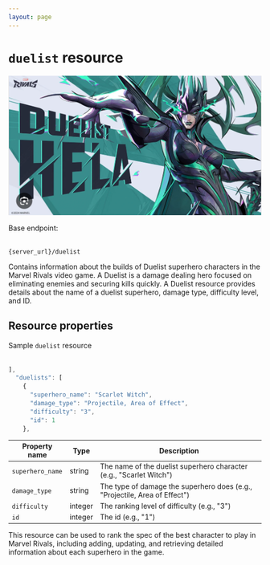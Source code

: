 ```yaml
---
layout: page
---
```


# `duelist` resource

![alt text](../media/Duelist.png)

Base endpoint:

```shell

{server_url}/duelist
```

Contains information about the builds of Duelist superhero characters in the Marvel Rivals video game. A Duelist is a damage dealing hero focused on eliminating enemies and securing kills quickly. A Duelist resource provides details about the name of a duelist superhero, damage type, difficulty level, and ID.

## Resource properties

Sample `duelist` resource

```js

],
  "duelists": [
    {
      "superhero_name": "Scarlet Witch",
      "damage_type": "Projectile, Area of Effect",
      "difficulty": "3",
      "id": 1
    },
```

| Property name    | Type    | Description                                                                |
|------------------|---------|----------------------------------------------------------------------------|
| `superhero_name` | string  | The name of the duelist superhero character (e.g., "Scarlet Witch")        |
| `damage_type`    | string  | The type of damage the superhero does (e.g., "Projectile, Area of Effect") |                              |
| `difficulty`     | integer | The ranking level of difficulty (e.g., "3")                                |
| `id`             | integer | The id (e.g., "1")                                                         |


This resource can be used to rank the spec of the best character to play in Marvel Rivals, including adding, updating, and 
retrieving detailed 
information about each superhero in the game.


